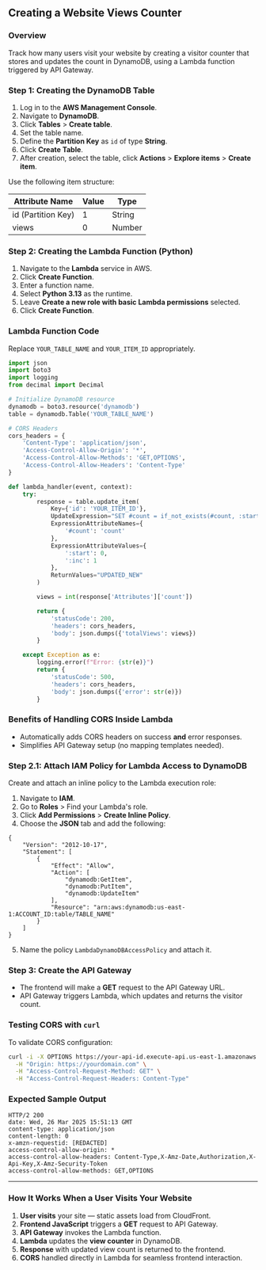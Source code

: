 ## Creating a Website Views Counter

### Overview
Track how many users visit your website by creating a visitor counter that stores and updates the count in DynamoDB, using a Lambda function triggered by API Gateway.


### Step 1: Creating the DynamoDB Table

1. Log in to the **AWS Management Console**.
2. Navigate to **DynamoDB**.
3. Click **Tables** > **Create table**.
4. Set the table name.
5. Define the **Partition Key** as `id` of type **String**.
6. Click **Create Table**.
7. After creation, select the table, click **Actions** > **Explore items** > **Create item**.

Use the following item structure:

| Attribute Name | Value | Type   |
|----------------|-------|--------|
| id (Partition Key) | 1 | String |
| views          | 0     | Number |


### Step 2: Creating the Lambda Function (Python)

1. Navigate to the **Lambda** service in AWS.
2. Click **Create Function**.
3. Enter a function name.
4. Select **Python 3.13** as the runtime.
5. Leave **Create a new role with basic Lambda permissions** selected.
6. Click **Create Function**.

### Lambda Function Code

Replace `YOUR_TABLE_NAME` and `YOUR_ITEM_ID` appropriately.

```python
import json
import boto3
import logging
from decimal import Decimal

# Initialize DynamoDB resource
dynamodb = boto3.resource('dynamodb')
table = dynamodb.Table('YOUR_TABLE_NAME')

# CORS Headers
cors_headers = {
    'Content-Type': 'application/json',
    'Access-Control-Allow-Origin': '*',
    'Access-Control-Allow-Methods': 'GET,OPTIONS',
    'Access-Control-Allow-Headers': 'Content-Type'
}

def lambda_handler(event, context):
    try:
        response = table.update_item(
            Key={'id': 'YOUR_ITEM_ID'},
            UpdateExpression="SET #count = if_not_exists(#count, :start) + :inc",
            ExpressionAttributeNames={
                '#count': 'count'
            },
            ExpressionAttributeValues={
                ':start': 0,
                ':inc': 1
            },
            ReturnValues="UPDATED_NEW"
        )

        views = int(response['Attributes']['count'])

        return {
            'statusCode': 200,
            'headers': cors_headers,
            'body': json.dumps({'totalViews': views})
        }

    except Exception as e:
        logging.error(f"Error: {str(e)}")
        return {
            'statusCode': 500,
            'headers': cors_headers,
            'body': json.dumps({'error': str(e)})
        }
```


### Benefits of Handling CORS Inside Lambda
- Automatically adds CORS headers on success **and** error responses.
- Simplifies API Gateway setup (no mapping templates needed).



### Step 2.1: Attach IAM Policy for Lambda Access to DynamoDB

Create and attach an inline policy to the Lambda execution role:

1. Navigate to **IAM**.
2. Go to **Roles** > Find your Lambda's role.
3. Click **Add Permissions** > **Create Inline Policy**.
4. Choose the **JSON** tab and add the following:

```
{
    "Version": "2012-10-17",
    "Statement": [
        {
            "Effect": "Allow",
            "Action": [
                "dynamodb:GetItem",
                "dynamodb:PutItem",
                "dynamodb:UpdateItem"
            ],
            "Resource": "arn:aws:dynamodb:us-east-1:ACCOUNT_ID:table/TABLE_NAME"
        }
    ]
}
```

5. Name the policy `LambdaDynamoDBAccessPolicy` and attach it.


### Step 3: Create the API Gateway

- The frontend will make a **GET** request to the API Gateway URL.
- API Gateway triggers Lambda, which updates and returns the visitor count.


### Testing CORS with `curl`

To validate CORS configuration:

```bash
curl -i -X OPTIONS https://your-api-id.execute-api.us-east-1.amazonaws.com/[Stage]/[Resource] \
  -H "Origin: https://yourdomain.com" \
  -H "Access-Control-Request-Method: GET" \
  -H "Access-Control-Request-Headers: Content-Type"
```

### Expected Sample Output

```text
HTTP/2 200 
date: Wed, 26 Mar 2025 15:51:13 GMT
content-type: application/json
content-length: 0
x-amzn-requestid: [REDACTED]
access-control-allow-origin: *
access-control-allow-headers: Content-Type,X-Amz-Date,Authorization,X-Api-Key,X-Amz-Security-Token
access-control-allow-methods: GET,OPTIONS
```

---

### How It Works When a User Visits Your Website

1. **User visits** your site — static assets load from CloudFront.
2. **Frontend JavaScript** triggers a **GET** request to API Gateway.
3. **API Gateway** invokes the Lambda function.
4. **Lambda** updates the **view counter** in DynamoDB.
5. **Response** with updated view count is returned to the frontend.
6. **CORS** handled directly in Lambda for seamless frontend interaction.
